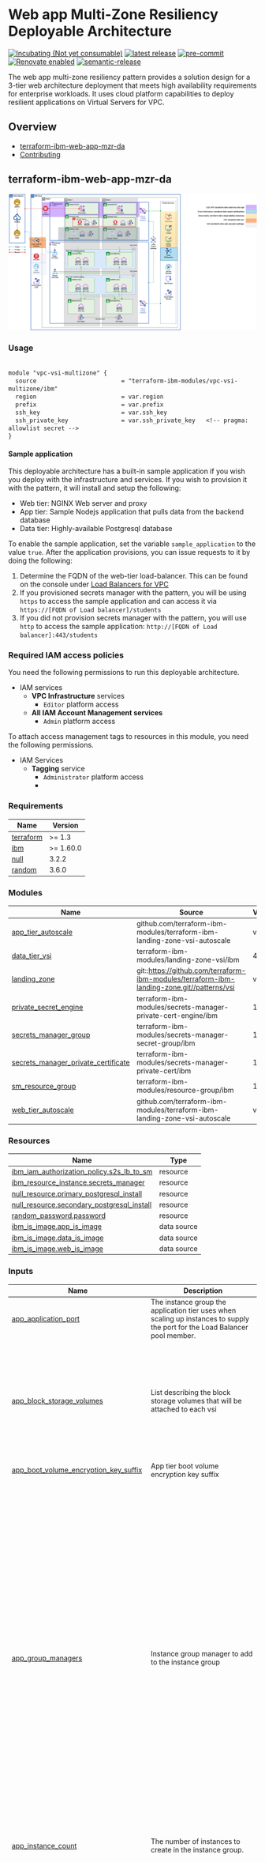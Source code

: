 <!-- Update this title with a descriptive name. Use sentence case. -->
# Web app Multi-Zone Resiliency Deployable Architecture

<!--
Update status and "latest release" badges:
  1. For the status options, see https://terraform-ibm-modules.github.io/documentation/#/badge-status
  2. Update the "latest release" badge to point to the correct module's repo. Replace "terraform-ibm-module-template" in two places.
-->
[![Incubating (Not yet consumable)](https://img.shields.io/badge/status-Incubating%20(Not%20yet%20consumable)-red)](https://terraform-ibm-modules.github.io/documentation/#/badge-status)
[![latest release](https://img.shields.io/github/v/release/terraform-ibm-modules/terraform-ibm-web-app-mzr-da?logo=GitHub&sort=semver)](https://github.com/terraform-ibm-modules/terraform-ibm-web-app-mzr-da/releases/latest)
[![pre-commit](https://img.shields.io/badge/pre--commit-enabled-brightgreen?logo=pre-commit&logoColor=white)](https://github.com/pre-commit/pre-commit)
[![Renovate enabled](https://img.shields.io/badge/renovate-enabled-brightgreen.svg)](https://renovatebot.com/)
[![semantic-release](https://img.shields.io/badge/%20%20%F0%9F%93%A6%F0%9F%9A%80-semantic--release-e10079.svg)](https://github.com/semantic-release/semantic-release)

<!-- Add a description of module(s) in this repo -->
The web app multi-zone resiliency pattern provides a solution design for a 3-tier web architecture deployment that meets high availability requirements for enterprise workloads. It uses cloud platform capabilities to deploy resilient applications on Virtual Servers for VPC.


<!-- The following content is automatically populated by the pre-commit hook -->
<!-- BEGIN OVERVIEW HOOK -->
## Overview
* [terraform-ibm-web-app-mzr-da](#terraform-ibm-web-app-mzr-da)
* [Contributing](#contributing)
<!-- END OVERVIEW HOOK -->


<!--
If this repo contains any reference architectures, uncomment the heading below and link to them.
(Usually in the `/reference-architectures` directory.)
See "Reference architecture" in the public documentation at
https://terraform-ibm-modules.github.io/documentation/#/implementation-guidelines?id=reference-architecture
-->
<!-- ## Reference architectures -->


<!-- Replace this heading with the name of the root level module (the repo name) -->
## terraform-ibm-web-app-mzr-da

![pattern-vpc-vsi](./images/VPC-Resiliency-da.drawio.png)

### Usage

<!--
Add an example of the use of the module in the following code block.

Use real values instead of "var.<var_name>" or other placeholder values
unless real values don't help users know what to change.
-->

```hcl

module "vpc-vsi-multizone" {
  source                        = "terraform-ibm-modules/vpc-vsi-multizone/ibm"
  region                        = var.region
  prefix                        = var.prefix
  ssh_key                       = var.ssh_key
  ssh_private_key               = var.ssh_private_key   <!-- pragma: allowlist secret -->
}

```

#### Sample application

This deployable architecture has a built-in sample application if you wish you deploy with the infrastructure and services.  If you wish to provision it with the pattern, it will install and setup the following:

* Web tier: NGINX Web server and proxy
* App tier: Sample Nodejs application that pulls data from the backend database
* Data tier: Highly-available Postgresql database

To enable the sample application, set the variable `sample_application` to the value `true`.  After the application provisions, you can issue requests to it by doing the following:

1. Determine the FQDN of the web-tier load-balancer.  This can be found on the console under [Load Balancers for VPC](https://cloud.ibm.com/vpc-ext/network/loadBalancers)
2. If you provisioned secrets manager with the pattern, you will be using `https` to access the sample application and can access it via `https://[FQDN of Load balancer]/students`
3. If you did not provision secrets manager with the pattern, you will use `http` to access the sample application: `http://[FQDN of Load balancer]:443/students`

### Required IAM access policies

<!-- PERMISSIONS REQUIRED TO RUN MODULE
If this module requires permissions, uncomment the following block and update
the sample permissions, following the format.
Replace the sample Account and IBM Cloud service names and roles with the
information in the console at
Manage > Access (IAM) > Access groups > Access policies.
-->

You need the following permissions to run this deployable architecture.

- IAM services
    - **VPC Infrastructure** services
        - `Editor` platform access
    - **All IAM Account Management services**
        - `Admin` platform access

To attach access management tags to resources in this module, you need the following permissions.

- IAM Services
    - **Tagging** service
        - `Administrator` platform access
        -
<!-- NO PERMISSIONS FOR MODULE
If no permissions are required for the module, uncomment the following
statement instead the previous block.
-->

<!-- No permissions are needed to run this module.-->


<!-- The following content is automatically populated by the pre-commit hook -->
<!-- BEGINNING OF PRE-COMMIT-TERRAFORM DOCS HOOK -->
### Requirements

| Name | Version |
|------|---------|
| <a name="requirement_terraform"></a> [terraform](#requirement\_terraform) | >= 1.3 |
| <a name="requirement_ibm"></a> [ibm](#requirement\_ibm) | >= 1.60.0 |
| <a name="requirement_null"></a> [null](#requirement\_null) | 3.2.2 |
| <a name="requirement_random"></a> [random](#requirement\_random) | 3.6.0 |

### Modules

| Name | Source | Version |
|------|--------|---------|
| <a name="module_app_tier_autoscale"></a> [app\_tier\_autoscale](#module\_app\_tier\_autoscale) | github.com/terraform-ibm-modules/terraform-ibm-landing-zone-vsi-autoscale | v1.0.0 |
| <a name="module_data_tier_vsi"></a> [data\_tier\_vsi](#module\_data\_tier\_vsi) | terraform-ibm-modules/landing-zone-vsi/ibm | 4.0.0 |
| <a name="module_landing_zone"></a> [landing\_zone](#module\_landing\_zone) | git::https://github.com/terraform-ibm-modules/terraform-ibm-landing-zone.git//patterns/vsi | v5.20.2 |
| <a name="module_private_secret_engine"></a> [private\_secret\_engine](#module\_private\_secret\_engine) | terraform-ibm-modules/secrets-manager-private-cert-engine/ibm | 1.2.2 |
| <a name="module_secrets_manager_group"></a> [secrets\_manager\_group](#module\_secrets\_manager\_group) | terraform-ibm-modules/secrets-manager-secret-group/ibm | 1.1.4 |
| <a name="module_secrets_manager_private_certificate"></a> [secrets\_manager\_private\_certificate](#module\_secrets\_manager\_private\_certificate) | terraform-ibm-modules/secrets-manager-private-cert/ibm | 1.1.3 |
| <a name="module_sm_resource_group"></a> [sm\_resource\_group](#module\_sm\_resource\_group) | terraform-ibm-modules/resource-group/ibm | 1.1.5 |
| <a name="module_web_tier_autoscale"></a> [web\_tier\_autoscale](#module\_web\_tier\_autoscale) | github.com/terraform-ibm-modules/terraform-ibm-landing-zone-vsi-autoscale | v1.0.0 |

### Resources

| Name | Type |
|------|------|
| [ibm_iam_authorization_policy.s2s_lb_to_sm](https://registry.terraform.io/providers/IBM-Cloud/ibm/latest/docs/resources/iam_authorization_policy) | resource |
| [ibm_resource_instance.secrets_manager](https://registry.terraform.io/providers/IBM-Cloud/ibm/latest/docs/resources/resource_instance) | resource |
| [null_resource.primary_postgresql_install](https://registry.terraform.io/providers/hashicorp/null/3.2.2/docs/resources/resource) | resource |
| [null_resource.secondary_postgresql_install](https://registry.terraform.io/providers/hashicorp/null/3.2.2/docs/resources/resource) | resource |
| [random_password.password](https://registry.terraform.io/providers/hashicorp/random/3.6.0/docs/resources/password) | resource |
| [ibm_is_image.app_is_image](https://registry.terraform.io/providers/IBM-Cloud/ibm/latest/docs/data-sources/is_image) | data source |
| [ibm_is_image.data_is_image](https://registry.terraform.io/providers/IBM-Cloud/ibm/latest/docs/data-sources/is_image) | data source |
| [ibm_is_image.web_is_image](https://registry.terraform.io/providers/IBM-Cloud/ibm/latest/docs/data-sources/is_image) | data source |

### Inputs

| Name | Description | Type | Default | Required |
|------|-------------|------|---------|:--------:|
| <a name="input_app_application_port"></a> [app\_application\_port](#input\_app\_application\_port) | The instance group the application tier uses when scaling up instances to supply the port for the Load Balancer pool member. | `number` | `3000` | no |
| <a name="input_app_block_storage_volumes"></a> [app\_block\_storage\_volumes](#input\_app\_block\_storage\_volumes) | List describing the block storage volumes that will be attached to each vsi | <pre>list(<br>    object({<br>      name              = string<br>      profile           = string<br>      capacity          = optional(number)<br>      iops              = optional(number)<br>      encryption_key    = optional(string)<br>      resource_group_id = optional(string)<br>    })<br>  )</pre> | `[]` | no |
| <a name="input_app_boot_volume_encryption_key_suffix"></a> [app\_boot\_volume\_encryption\_key\_suffix](#input\_app\_boot\_volume\_encryption\_key\_suffix) | App tier boot volume encryption key suffix | `string` | `"vsi-volume-key"` | no |
| <a name="input_app_group_managers"></a> [app\_group\_managers](#input\_app\_group\_managers) | Instance group manager to add to the instance group | <pre>list(<br>    object({<br>      name                 = string<br>      aggregation_window   = optional(number)<br>      cooldown             = optional(number)<br>      enable_manager       = optional(bool)<br>      manager_type         = string<br>      max_membership_count = optional(number)<br>      min_membership_count = optional(number)<br>      actions = optional(<br>        list(<br>          object({<br>            name                 = string<br>            cron_spec            = optional(string)<br>            membership_count     = optional(number)<br>            max_membership_count = optional(number)<br>            min_membership_count = optional(number)<br>            run_at               = optional(string)<br>          })<br>        )<br>      )<br>      policies = optional(<br>        list(<br>          object({<br>            name         = string<br>            metric_type  = string<br>            metric_value = number<br>            policy_type  = string<br>          })<br>        )<br>      )<br>    })<br>  )</pre> | <pre>[<br>  {<br>    "aggregation_window": 120,<br>    "cooldown": 300,<br>    "enable_manager": true,<br>    "manager_type": "autoscale",<br>    "max_membership_count": 4,<br>    "min_membership_count": 1,<br>    "name": "app",<br>    "policies": [<br>      {<br>        "metric_type": "cpu",<br>        "metric_value": 70,<br>        "name": "app-policy",<br>        "policy_type": "target"<br>      }<br>    ]<br>  }<br>]</pre> | no |
| <a name="input_app_instance_count"></a> [app\_instance\_count](#input\_app\_instance\_count) | The number of instances to create in the instance group. | `number` | `1` | no |
| <a name="input_app_load_balancers"></a> [app\_load\_balancers](#input\_app\_load\_balancers) | Load balancers to add to VSI | <pre>list(<br>    object({<br>      name                    = string<br>      type                    = string<br>      listener_port           = number<br>      listener_protocol       = string<br>      connection_limit        = number<br>      idle_connection_timeout = optional(number)<br>      algorithm               = string<br>      protocol                = string<br>      health_delay            = number<br>      health_retries          = number<br>      health_timeout          = number<br>      health_type             = string<br>      pool_member_port        = string<br>      profile                 = optional(string)<br>      dns = optional(<br>        object({<br>          instance_crn = string<br>          zone_id      = string<br>        })<br>      )<br>      security_group = optional(<br>        object({<br>          name = string<br>          rules = list(<br>            object({<br>              name      = string<br>              direction = string<br>              source    = string<br>              tcp = optional(<br>                object({<br>                  port_max = number<br>                  port_min = number<br>                })<br>              )<br>              udp = optional(<br>                object({<br>                  port_max = number<br>                  port_min = number<br>                })<br>              )<br>              icmp = optional(<br>                object({<br>                  type = number<br>                  code = number<br>                })<br>              )<br>            })<br>          )<br>        })<br>      )<br>    })<br>  )</pre> | <pre>[<br>  {<br>    "algorithm": "round_robin",<br>    "connection_limit": 10,<br>    "health_delay": 60,<br>    "health_retries": 5,<br>    "health_timeout": 30,<br>    "health_type": "tcp",<br>    "listener_port": 3000,<br>    "listener_protocol": "tcp",<br>    "name": "app-lb",<br>    "pool_member_port": 3000,<br>    "protocol": "tcp",<br>    "security_group": {<br>      "name": "app-lb-sg",<br>      "rules": [<br>        {<br>          "direction": "inbound",<br>          "name": "allow-vpc-inbound",<br>          "source": "10.0.0.0/8"<br>        },<br>        {<br>          "direction": "outbound",<br>          "name": "allow-vpc-outbound",<br>          "source": "10.0.0.0/8"<br>        }<br>      ]<br>    },<br>    "type": "private"<br>  }<br>]</pre> | no |
| <a name="input_app_machine_type"></a> [app\_machine\_type](#input\_app\_machine\_type) | Application tier machine type to use | `string` | `"cx2-2x4"` | no |
| <a name="input_app_os_profile"></a> [app\_os\_profile](#input\_app\_os\_profile) | Application tier machine type to use | `string` | `"ibm-centos-stream-9-amd64-5"` | no |
| <a name="input_app_security_group"></a> [app\_security\_group](#input\_app\_security\_group) | The security group surrounding the application tier VSIs | <pre>object({<br>    name                         = string<br>    add_ibm_cloud_internal_rules = optional(bool, false)<br>    rules = list(<br>      object({<br>        name      = string<br>        direction = string<br>        source    = string<br>        tcp = optional(<br>          object({<br>            port_max = number<br>            port_min = number<br>          })<br>        )<br>        udp = optional(<br>          object({<br>            port_max = number<br>            port_min = number<br>          })<br>        )<br>        icmp = optional(<br>          object({<br>            type = number<br>            code = number<br>          })<br>        )<br>      })<br>    )<br>  })</pre> | <pre>{<br>  "name": "app-sg",<br>  "rules": [<br>    {<br>      "direction": "inbound",<br>      "name": "allow-vpc-inbound",<br>      "source": "10.0.0.0/8"<br>    },<br>    {<br>      "direction": "inbound",<br>      "name": "allow-ibm-inbound",<br>      "source": "161.26.0.0/16"<br>    },<br>    {<br>      "direction": "outbound",<br>      "name": "allow-vpc-outbound",<br>      "source": "10.0.0.0/8"<br>    },<br>    {<br>      "direction": "outbound",<br>      "name": "allow-ibm-outbound",<br>      "source": "161.26.0.0/16"<br>    }<br>  ]<br>}</pre> | no |
| <a name="input_cert_common_name"></a> [cert\_common\_name](#input\_cert\_common\_name) | A fully qualified domain name or host domain name for the certificate to be created. | `string` | `"test.webapp.com"` | no |
| <a name="input_certificate_template_name"></a> [certificate\_template\_name](#input\_certificate\_template\_name) | The name of the Certificate Template to create for a private\_cert secret engine. When `var.existing_sm_instance_guid` is `true`, then it has to be the existing template name that exists in the private cert engine. | `string` | `"my-template"` | no |
| <a name="input_create_s2s_lb_to_sm"></a> [create\_s2s\_lb\_to\_sm](#input\_create\_s2s\_lb\_to\_sm) | Create a service-to-service authorization between VPC LB and Secrets Manager. | `bool` | `true` | no |
| <a name="input_data_block_storage_volumes"></a> [data\_block\_storage\_volumes](#input\_data\_block\_storage\_volumes) | The data block storage volume to attach to the data VSIs | <pre>list(<br>    object({<br>      name              = string<br>      profile           = string<br>      capacity          = optional(number)<br>      iops              = optional(number)<br>      encryption_key    = optional(string)<br>      resource_group_id = optional(string)<br>    })<br>  )</pre> | <pre>[<br>  {<br>    "capacity": 50,<br>    "name": "data",<br>    "profile": "general-purpose"<br>  }<br>]</pre> | no |
| <a name="input_data_boot_volume_encryption_key_suffix"></a> [data\_boot\_volume\_encryption\_key\_suffix](#input\_data\_boot\_volume\_encryption\_key\_suffix) | Data tier boot volume encryption key suffix | `string` | `"vsi-volume-key"` | no |
| <a name="input_data_machine_type"></a> [data\_machine\_type](#input\_data\_machine\_type) | Application tier machine type to use | `string` | `"cx2-2x4"` | no |
| <a name="input_data_os_profile"></a> [data\_os\_profile](#input\_data\_os\_profile) | Application tier os profile to use | `string` | `"ibm-centos-stream-9-amd64-5"` | no |
| <a name="input_data_security_group"></a> [data\_security\_group](#input\_data\_security\_group) | The security group surrounding the data tier VSIs | <pre>object({<br>    name                         = string<br>    add_ibm_cloud_internal_rules = optional(bool, false)<br>    rules = list(<br>      object({<br>        name      = string<br>        direction = string<br>        source    = string<br>        tcp = optional(<br>          object({<br>            port_max = number<br>            port_min = number<br>          })<br>        )<br>        udp = optional(<br>          object({<br>            port_max = number<br>            port_min = number<br>          })<br>        )<br>        icmp = optional(<br>          object({<br>            type = number<br>            code = number<br>          })<br>        )<br>      })<br>    )<br>  })</pre> | <pre>{<br>  "name": "data-sg",<br>  "rules": [<br>    {<br>      "direction": "inbound",<br>      "name": "allow-vpc-inbound",<br>      "source": "10.0.0.0/8"<br>    },<br>    {<br>      "direction": "inbound",<br>      "name": "allow-ibm-inbound",<br>      "source": "161.26.0.0/16"<br>    },<br>    {<br>      "direction": "outbound",<br>      "name": "allow-vpc-outbound",<br>      "source": "10.0.0.0/8"<br>    },<br>    {<br>      "direction": "outbound",<br>      "name": "allow-ibm-outbound",<br>      "source": "161.26.0.0/16"<br>    }<br>  ]<br>}</pre> | no |
| <a name="input_data_vsi_per_subnet"></a> [data\_vsi\_per\_subnet](#input\_data\_vsi\_per\_subnet) | Application tier number of vsi's per subnet | `number` | `1` | no |
| <a name="input_existing_sm_instance_guid"></a> [existing\_sm\_instance\_guid](#input\_existing\_sm\_instance\_guid) | An existing Secrets Manager GUID. The existing Secret Manager instance must have private certificate engine configured. If not provided an new instance will be provisioned. | `string` | `null` | no |
| <a name="input_existing_sm_instance_region"></a> [existing\_sm\_instance\_region](#input\_existing\_sm\_instance\_region) | Required if value is passed into `var.existing_sm_instance_guid`. | `string` | `null` | no |
| <a name="input_ibmcloud_api_key"></a> [ibmcloud\_api\_key](#input\_ibmcloud\_api\_key) | The IBM Cloud platform API key needed to deploy IAM enabled resources. | `string` | n/a | yes |
| <a name="input_intermediate_ca_name"></a> [intermediate\_ca\_name](#input\_intermediate\_ca\_name) | The name of the Intermediate CA to create for a private\_cert secret engine. Only used when `var.existing_sm_instance_guid` is `false`. | `string` | `"intermediate-ca"` | no |
| <a name="input_prefix"></a> [prefix](#input\_prefix) | A unique identifier for resources. Must begin with a lowercase letter and end with a lowerccase letter or number. This prefix will be prepended to any resources provisioned by this template. Prefixes must be 16 or fewer characters. | `string` | `"lab"` | no |
| <a name="input_region"></a> [region](#input\_region) | IBM Cloud region where the resources will be created. | `string` | n/a | yes |
| <a name="input_resource_tags"></a> [resource\_tags](#input\_resource\_tags) | Optional list of tags to be added to the Key Protect instance. Only used if 'create\_key\_protect\_instance' is true. | `list(string)` | `[]` | no |
| <a name="input_root_ca_common_name"></a> [root\_ca\_common\_name](#input\_root\_ca\_common\_name) | A fully qualified domain name or host domain name for the certificate to be created. | `string` | `"example.com"` | no |
| <a name="input_root_ca_name"></a> [root\_ca\_name](#input\_root\_ca\_name) | The name of the Root CA to create for a private\_cert secret engine. Only used when `var.existing_sm_instance_guid` is `false`. | `string` | `"root-ca"` | no |
| <a name="input_sample_application"></a> [sample\_application](#input\_sample\_application) | Apply the sample web application to the pattern. | `bool` | `false` | no |
| <a name="input_sm_instance_rg_existing"></a> [sm\_instance\_rg\_existing](#input\_sm\_instance\_rg\_existing) | Resource group exists in your account already. If set to `true`, you will need to set the variable sm\_instance\_rg\_name | `bool` | `false` | no |
| <a name="input_sm_instance_rg_name"></a> [sm\_instance\_rg\_name](#input\_sm\_instance\_rg\_name) | Resource group to provison the secrets manager instance.  If no resource group name is defined, it will try to use the service resource group otherwise a random from the landing zone | `string` | `null` | no |
| <a name="input_sm_service_plan"></a> [sm\_service\_plan](#input\_sm\_service\_plan) | The service/pricing plan to use when provisioning a new Secrets Manager instance. Allowed values: `standard` and `trial`. | `string` | `"standard"` | no |
| <a name="input_ssh_key"></a> [ssh\_key](#input\_ssh\_key) | Public SSH Key for VSI creation. Must be a valid SSH key that does not already exist in the deployment region. | `string` | n/a | yes |
| <a name="input_ssh_private_key"></a> [ssh\_private\_key](#input\_ssh\_private\_key) | Private SSH key (RSA format) that is paired with the public ssh key. | `string` | n/a | yes |
| <a name="input_use_sm"></a> [use\_sm](#input\_use\_sm) | Whether to use Secrets Manager to generate certificates. | `bool` | `true` | no |
| <a name="input_web_application_port"></a> [web\_application\_port](#input\_web\_application\_port) | The instance group the web tier uses when scaling up instances to supply the port for the Load Balancer pool member. | `number` | `80` | no |
| <a name="input_web_block_storage_volumes"></a> [web\_block\_storage\_volumes](#input\_web\_block\_storage\_volumes) | List describing the block storage volumes that will be attached to each vsi | <pre>list(<br>    object({<br>      name              = string<br>      profile           = string<br>      capacity          = optional(number)<br>      iops              = optional(number)<br>      encryption_key    = optional(string)<br>      resource_group_id = optional(string)<br>    })<br>  )</pre> | `[]` | no |
| <a name="input_web_boot_volume_encryption_key_suffix"></a> [web\_boot\_volume\_encryption\_key\_suffix](#input\_web\_boot\_volume\_encryption\_key\_suffix) | Web tier boot volume encryption key suffix | `string` | `"vsi-volume-key"` | no |
| <a name="input_web_group_managers"></a> [web\_group\_managers](#input\_web\_group\_managers) | Instance group manager to add to the instance group | <pre>list(<br>    object({<br>      name                 = string<br>      aggregation_window   = optional(number)<br>      cooldown             = optional(number)<br>      enable_manager       = optional(bool)<br>      manager_type         = string<br>      max_membership_count = optional(number)<br>      min_membership_count = optional(number)<br>      actions = optional(<br>        list(<br>          object({<br>            name                 = string<br>            cron_spec            = optional(string)<br>            membership_count     = optional(number)<br>            max_membership_count = optional(number)<br>            min_membership_count = optional(number)<br>            run_at               = optional(string)<br>          })<br>        )<br>      )<br>      policies = optional(<br>        list(<br>          object({<br>            name         = string<br>            metric_type  = string<br>            metric_value = number<br>            policy_type  = string<br>          })<br>        )<br>      )<br>    })<br>  )</pre> | <pre>[<br>  {<br>    "aggregation_window": 120,<br>    "cooldown": 300,<br>    "enable_manager": true,<br>    "manager_type": "autoscale",<br>    "max_membership_count": 4,<br>    "min_membership_count": 1,<br>    "name": "web",<br>    "policies": [<br>      {<br>        "metric_type": "cpu",<br>        "metric_value": 70,<br>        "name": "web-policy",<br>        "policy_type": "target"<br>      }<br>    ]<br>  }<br>]</pre> | no |
| <a name="input_web_instance_count"></a> [web\_instance\_count](#input\_web\_instance\_count) | The number of instances to create in the instance group. | `number` | `1` | no |
| <a name="input_web_load_balancers"></a> [web\_load\_balancers](#input\_web\_load\_balancers) | Load balancers to add to VSI | <pre>list(<br>    object({<br>      name                    = string<br>      type                    = string<br>      listener_port           = number<br>      listener_protocol       = string<br>      connection_limit        = number<br>      idle_connection_timeout = optional(number)<br>      algorithm               = string<br>      protocol                = string<br>      health_delay            = number<br>      health_retries          = number<br>      health_timeout          = number<br>      health_type             = string<br>      pool_member_port        = string<br>      profile                 = optional(string)<br>      dns = optional(<br>        object({<br>          instance_crn = string<br>          zone_id      = string<br>        })<br>      )<br>      security_group = optional(<br>        object({<br>          name = string<br>          rules = list(<br>            object({<br>              name      = string<br>              direction = string<br>              source    = string<br>              tcp = optional(<br>                object({<br>                  port_max = number<br>                  port_min = number<br>                })<br>              )<br>              udp = optional(<br>                object({<br>                  port_max = number<br>                  port_min = number<br>                })<br>              )<br>              icmp = optional(<br>                object({<br>                  type = number<br>                  code = number<br>                })<br>              )<br>            })<br>          )<br>        })<br>      )<br>    })<br>  )</pre> | <pre>[<br>  {<br>    "algorithm": "round_robin",<br>    "connection_limit": 10,<br>    "health_delay": 60,<br>    "health_retries": 5,<br>    "health_timeout": 30,<br>    "health_type": "tcp",<br>    "listener_port": 443,<br>    "listener_protocol": "http",<br>    "name": "web-lb",<br>    "pool_member_port": 80,<br>    "protocol": "http",<br>    "security_group": {<br>      "name": "web-lb-sg",<br>      "rules": [<br>        {<br>          "direction": "inbound",<br>          "name": "allow-all-inbound",<br>          "source": "0.0.0.0/0",<br>          "tcp": {<br>            "port_max": 443,<br>            "port_min": 443<br>          }<br>        },<br>        {<br>          "direction": "outbound",<br>          "name": "allow-vpc-outbound",<br>          "source": "10.0.0.0/8"<br>        }<br>      ]<br>    },<br>    "type": "public"<br>  }<br>]</pre> | no |
| <a name="input_web_machine_type"></a> [web\_machine\_type](#input\_web\_machine\_type) | Web tier machine type to use | `string` | `"cx2-2x4"` | no |
| <a name="input_web_os_profile"></a> [web\_os\_profile](#input\_web\_os\_profile) | Web tier os name to use | `string` | `"ibm-centos-stream-9-amd64-5"` | no |
| <a name="input_web_security_group"></a> [web\_security\_group](#input\_web\_security\_group) | The security group surrounding the web tier VSIs | <pre>object({<br>    name                         = string<br>    add_ibm_cloud_internal_rules = optional(bool, false)<br>    rules = list(<br>      object({<br>        name      = string<br>        direction = string<br>        source    = string<br>        tcp = optional(<br>          object({<br>            port_max = number<br>            port_min = number<br>          })<br>        )<br>        udp = optional(<br>          object({<br>            port_max = number<br>            port_min = number<br>          })<br>        )<br>        icmp = optional(<br>          object({<br>            type = number<br>            code = number<br>          })<br>        )<br>      })<br>    )<br>  })</pre> | <pre>{<br>  "name": "web-sg",<br>  "rules": [<br>    {<br>      "direction": "inbound",<br>      "name": "allow-vpc-inbound",<br>      "source": "10.0.0.0/8"<br>    },<br>    {<br>      "direction": "inbound",<br>      "name": "allow-ibm-inbound",<br>      "source": "161.26.0.0/16"<br>    },<br>    {<br>      "direction": "outbound",<br>      "name": "allow-vpc-outbound",<br>      "source": "10.0.0.0/8"<br>    },<br>    {<br>      "direction": "outbound",<br>      "name": "allow-ibm-outbound",<br>      "source": "161.26.0.0/16"<br>    }<br>  ]<br>}</pre> | no |

### Outputs

| Name | Description |
|------|-------------|
| <a name="output_landing_zone"></a> [landing\_zone](#output\_landing\_zone) | Landing zone configuration |
| <a name="output_vpc_data"></a> [vpc\_data](#output\_vpc\_data) | Landing zone vpc data |
<!-- END OF PRE-COMMIT-TERRAFORM DOCS HOOK -->

<!-- Leave this section as is so that your module has a link to local development environment set-up steps for contributors to follow -->
## Contributing

You can report issues and request features for this module in GitHub issues in the module repo. See [Report an issue or request a feature](https://github.com/terraform-ibm-modules/.github/blob/main/.github/SUPPORT.md).

To set up your local development environment, see [Local development setup](https://terraform-ibm-modules.github.io/documentation/#/local-dev-setup) in the project documentation.
